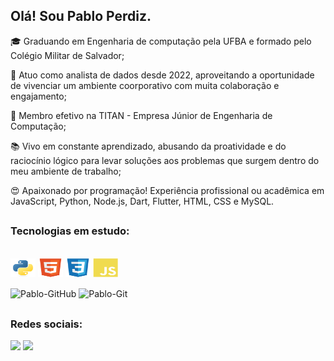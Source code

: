 ## Olá! Sou Pablo Perdiz.

🎓 Graduando em Engenharia de computação pela UFBA e formado pelo Colégio Militar de Salvador;

💼 Atuo como analista de dados desde 2022, aproveitando a oportunidade de vivenciar um ambiente coorporativo com muita colaboração e engajamento;

🚀 Membro efetivo na TITAN - Empresa Júnior de Engenharia de Computação;

📚 Vivo em constante aprendizado, abusando da proatividade e do raciocínio lógico para levar soluções aos problemas que surgem dentro do meu ambiente de trabalho;

😍 Apaixonado por programação!  Experiência profissional ou acadêmica em JavaScript, Python, Node.js, Dart, Flutter, HTML, CSS e MySQL.

##
  
<h3>Tecnologias em estudo:</h3>
<div style="display: inline_block"><br>
  <img align="center" alt="Pablo-Python" height="30" width="40" src="https://raw.githubusercontent.com/devicons/devicon/master/icons/python/python-original.svg">
  <img align="center" alt="Pablo-HTML" height="30" width="40" src="https://raw.githubusercontent.com/devicons/devicon/master/icons/html5/html5-original.svg">
  <img align="center" alt="Pablo-CSS" height="30" width="40" src="https://raw.githubusercontent.com/devicons/devicon/master/icons/css3/css3-original.svg">
  <img align="center" alt="Pablo-Js" height="30" width="40" src="https://raw.githubusercontent.com/devicons/devicon/master/icons/javascript/javascript-plain.svg">
</div>
<div style="display: inline_block"><br>
  <img align="center" alt="Pablo-GitHub" src="https://img.shields.io/badge/GitHub-100000?style=for-the-badge&logo=github&logoColor=white" />
  <img align="center" alt="Pablo-Git" src="https://img.shields.io/badge/GIT-E44C30?style=for-the-badge&logo=git&logoColor=white" />
</div>

##

<h3>Redes sociais:</h3>
<div> 
  <a href="https://www.instagram.com/pabloaperdiz/" target="_blank"><img src="https://img.shields.io/badge/-Instagram-%23E4405F?style=for-the-badge&logo=instagram&logoColor=white" target="_blank"></a>
  <a href="https://www.linkedin.com/in/pablo-perdiz-a67374232/" target="_blank"><img src="https://img.shields.io/badge/-LinkedIn-%230077B5?style=for-the-badge&logo=linkedin&logoColor=white" target="_blank"></a> 
</div>
